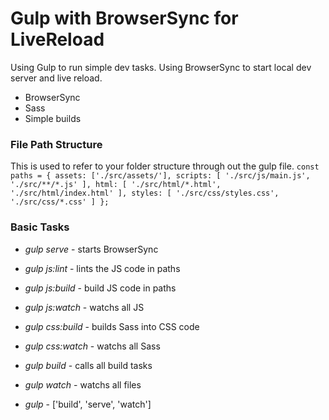 # Gulp with BrowserSync for LiveReload

Using Gulp to run simple dev tasks. Using BrowserSync to start local dev server and live reload.

- BrowserSync
- Sass
- Simple builds

### File Path Structure
This is used to refer to your folder structure through out the gulp file.
`const paths = {
  assets: ['./src/assets/'],
  scripts: [
    './src/js/main.js',
    './src/**/*.js'
  ],
  html: [
  	'./src/html/*.html',
  	'./src/html/index.html'
  ],
  styles: [
  	'./src/css/styles.css',
  	'./src/css/*.css'
  ]
};`

### Basic Tasks
- *gulp serve* - starts BrowserSync

- *gulp js:lint* - lints the JS code in paths
- *gulp js:build* - build JS code in paths
- *gulp js:watch* - watchs all JS

- *gulp css:build* - builds Sass into CSS code
- *gulp css:watch* - watchs all Sass

- *gulp build* - calls all build tasks
- *gulp watch* - watchs all files

- *gulp* - ['build', 'serve', 'watch']


